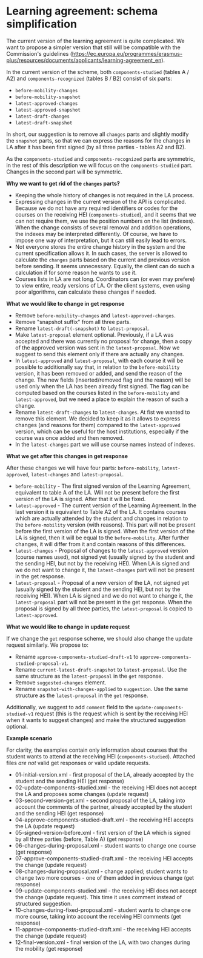 Learning agreement: schema simplification
=========================================

The current version of the learning agreement is quite complicated.
We want to propose a simpler version that still will be compatible with the Commission's guidelines
(https://ec.europa.eu/programmes/erasmus-plus/resources/documents/applicants/learning-agreement_en).

In the current version of the scheme, both `components-studied` (tables A / A2) and `components-recognized` (tables B / B2) consist of six parts:
- `before-mobility-changes`
- `before-mobility-snapshot`
- `latest-approved-changes`
- `latest-approved-snapshot`
- `latest-draft-changes`
- `latest-draft-snapshot`

In short, our suggestion is to remove all `changes` parts and slightly modify the `snapshot` parts,
so that we can express the reasons for the changes in LA after it has been first signed (by all three parties - tables A2 and B2).

As the `components-studied` and `components-recognized` parts are symmetric, in the rest of this description we will focus on
the `components-studied` part. Changes in the second part will be symmetric.

**Why we want to get rid of the `changes` parts?**

- Keeping the whole history of changes is not required in the LA process.
- Expressing changes in the current version of the API is complicated.
  Because we do not have any required identifiers or codes for the courses on the receiving HEI (`components-studied`),
  and it seems that we can not require them, we use the position numbers on the list (indexes).
  When the change consists of several removal and addition operations, the indexes may be interpreted differently.
  Of course, we have to impose one way of interpretation, but it can still easily lead to errors.
- Not everyone stores the entire change history in the system and the current specification allows it.
  In such cases, the server is allowed to calculate the `changes` parts based on the current and previous version before sending.
  It seems unnecessary. Equally, the client can do such a calculation if for some reason he wants to use it.
- Courses lists in LA are not long. Coordinators can (or even may prefere) to view entire, ready versions of LA.
  Or the client systems, even using poor algorithms, can calculate these changes if needed.

**What we would like to change in get response**

- Remove `before-mobility-changes` and `latest-approved-changes`.
- Remove "snapshot suffix" from all three parts. 
- Rename `latest-draft(-snapshot)` to `latest-proposal`.
- Make `latest-proposal` element optional. Previously, if a LA was accepted and there was currently
  no proposal for change, then a copy of the approved version was sent in the `latest-proposal`.
  Now we suggest to send this element only if there are actually any changes.
- In `latest-approved` and `latest-proposal`, with each course it will be possible to additionally say that,
  in relation to the `before-mobility` version, it has been removed or added, and send the reason of the change.
  The new fields (inserted/removed flag and the reason) will be used only when the LA has been already first signed.
  The flag can be computed based on the courses listed in the `before-mobility` and `latest-approved`,
  but we need a place to explain the reason of such a change.
- Rename `latest-draft-changes` to `latest-changes`. At fist we wanted to remove this element.
  We decided to keep it as it allows to express changes (and reasons for them) compared to the `latest-approved` version,
  which can be useful for the host institutions, especially if the course was once added and then removed.
- In the `latest-changes` part we will use course names instead of indexes.

**What we get after this changes in get response**

After these changes we will have four parts: `before-mobility`, `latest-approved`, `latest-changes` and `latest-proposal`.

- `before-mobility` - The first signed version of the Learning Agreement, equivalent to table A of the LA.
  Will not be present before the first version of the LA is signed. After that it will be fixed.
- `latest-approved` - The current version of the Learning Agreement. In the last version it is equivalent to Table A2 of the LA.
  It contains courses which are actually attended by the student and changes in relation to the `before-mobility` version (with reasons).
  This part will not be present before the first version of the LA is signed.
  When the first version of the LA is signed, then it will be equal to the `before-mobility`.
  After further changes, it will differ from it and contain reasons of this differences.
- `latest-changes` - Proposal of changes to the `latest-approved` version (course names used), not signed yet
  (usually signed by the student and the sending HEI, but not by the receiving HEI).
  When LA is signed and we do not want to change it, the `latest-changes` part will not be present in the get response.
- `latest-proposal` - Proposal of a new version of the LA, not signed yet (usually signed by the student and the sending HEI, but not by the receiving HEI).
  When LA is signed and we do not want to change it, the `latest-proposal` part will not be present in the get response.
  When the proposal is signed by all three parties, the `latest-proposal` is copied to `latest-approved`.

**What we would like to change in update request**

If we change the `get` response scheme, we should also change the update request similarly. We propose to:

- Rename `approve-components-studied-draft-v1` to `approve-components-studied-proposal-v1`.
- Rename `current-latest-draft-snapshot` to `latest-proposal`. Use the same structure as the `latest-proposal` in the `get` response.
- Remove `suggested-changes` element.
- Rename `snapshot-with-changes-applied` to `suggestion`. Use the same structure as the `latest-proposal` in the `get` response.

Additionally, we suggest to add `comment` field to the `update-components-studied-v1` request (this is the request
which is sent by the receiving HEI when it wants to suggest changes) and make the structured suggestion optional.

**Example scenario**

For clarity, the examples contain only information about courses that the student wants to attend at the receiving HEI (`components-studied`).
Attached files *are not* valid get responses or valid update requests.

* 01-initial-version.xml - first proposal of the LA, already accepted by the student and the sending HEI (get response)
* 02-update-components-studied.xml - the receiving HEI does not accept the LA and proposes some changes (update request)
* 03-second-version-get.xml - second proposal of the LA, taking into account the comments of the partner,
  already accepted by the student and the sending HEI (get response)
* 04-approve-components-studied-draft.xml - the receiving HEI accepts the LA (update request)
* 05-signed-version-before.xml - first version of the LA which is signed by all three parties (before, Table A) (get response)
* 06-changes-during-proposal.xml - student wants to change one course (get response)
* 07-approve-components-studied-draft.xml - the receiving HEI accepts the change (update request)
* 08-changes-during-proposal.xml - change applied; student wants to change two more courses - one of them added in previous change (get response)
* 09-update-components-studied.xml  - the receiving HEI does not accept the change (update request). This time it uses comment instead of structured suggestion.
* 10-changes-during-fixed-proposal.xml - student wants to change one more course, taking into account the receiving HEI comments (get response)
* 11-approve-components-studied-draft.xml - the receiving HEI accepts the change (update request)
* 12-final-version.xml - final version of the LA, with two changes during the mobility (get response) 
